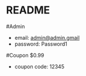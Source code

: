 # README

   #Admin
   * email: admin@admin.gmail
   * password: Password1
   
   #Coupon $0.99
   * coupon code: 12345